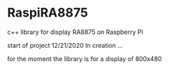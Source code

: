 # RaspiRA8875
c++ library for display RA8875 on Raspberry PI

start of project 12/21/2020
In creation ...

for the moment the library is for a display of 800x480
